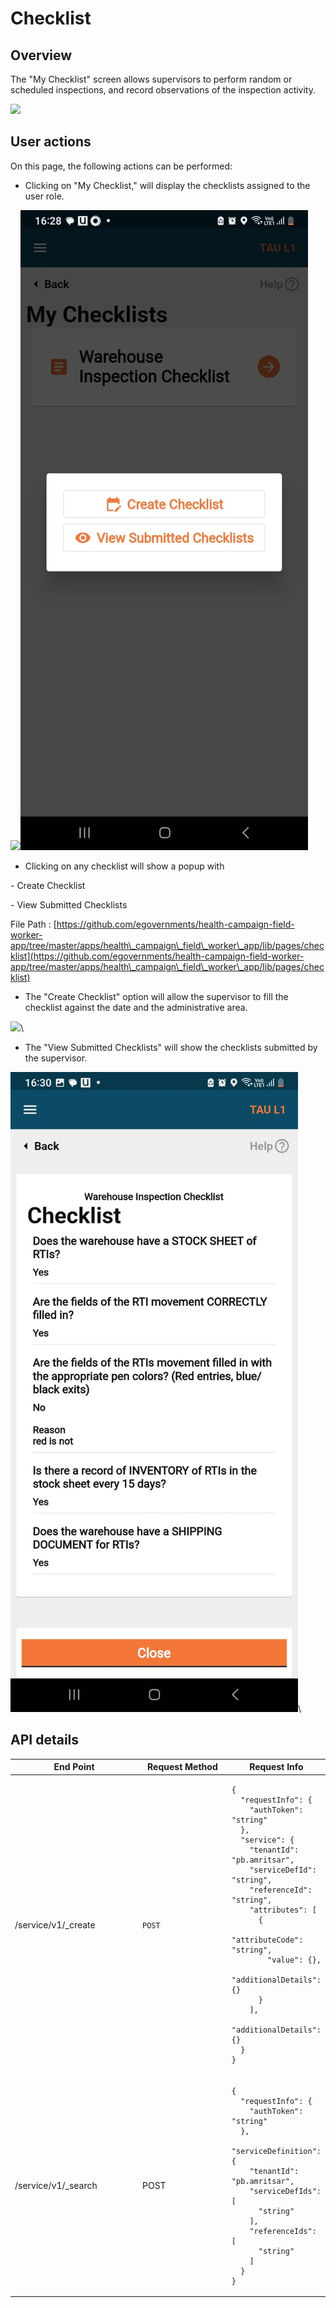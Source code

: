 # Checklist

## Overview

The "My Checklist" screen allows supervisors to perform random or scheduled inspections, and record observations of the inspection activity.

![](https://lh5.googleusercontent.com/qtKMdKMut8JY6VYnkBSKw4Visepz15wf-y-Ij2foOM9IrrODwIPj74g5VS8s-pl7E-ZDHWJgesqDhr4onPBNf7JVuPM2xfwRibQcYm7Xgeq9O0Hq-p0AeT4awt6ZTw5vzNE7i5bWYJlZ1Ux4ue3jbpw)

## User actions

On this page, the following actions can be performed:

* Clicking on "My Checklist," will display the checklists assigned to the user role.

![](https://lh3.googleusercontent.com/\_y963QR2vmvgdJKq7fFeLuGSdi2-oJJhNpRicQZaS7iR0ILsJd4afTRYUTkJoUVFdsBIti6z4hMaIIWEV03U8m60MWSrpFB\_2Bx47YitftvZx4\_I9aDYLZLPlVNqLjT-696hzQEmS8R-wrIvJzfbprQ)![](<../../../../.gitbook/assets/image (21).png>)

* Clicking on any checklist will show a popup with

&#x20;    \- Create Checklist

&#x20;    \- View Submitted Checklists&#x20;

File Path : [https://github.com/egovernments/health-campaign-field-worker-app/tree/master/apps/health\_campaign\_field\_worker\_app/lib/pages/checklist](https://github.com/egovernments/health-campaign-field-worker-app/tree/master/apps/health\_campaign\_field\_worker\_app/lib/pages/checklist)

* The "Create Checklist" option will allow the supervisor to fill the checklist against the date and the administrative area.

![](https://lh6.googleusercontent.com/wYAR7sY3g4U\_prDFvzNiW1J7dd6cEpsGgDcutW4io154s3th\_knEzp0XTtG\_iAaY\_Aq7lNMUf3KEktfXq9CgtSPi5CnBMHIkfAht8yJM6tFWjVwbI6xTUFOck1Ebo175erG2GZSMPy2xZGQ2s8Axujc)\


* The "View Submitted Checklists" will show the checklists submitted by the supervisor.

![](<../../../../.gitbook/assets/image (18).png>)\


## **API details**

<table><thead><tr><th width="206.33333333333334">End Point</th><th width="149">Request Method</th><th>Request Info</th></tr></thead><tbody><tr><td>/service/v1/_create</td><td><code>POST</code></td><td><pre class="language-json"><code class="lang-json">{
  "requestInfo": {
    "authToken": "string"
  },
  "service": {
    "tenantId": "pb.amritsar",
    "serviceDefId": "string",
    "referenceId": "string",
    "attributes": [
      {
        "attributeCode": "string",
        "value": {},
        "additionalDetails": {}
      }
    ],
    "additionalDetails": {}
  }
}
</code></pre></td></tr><tr><td>/service/v1/_search</td><td>POST</td><td><pre class="language-json"><code class="lang-json">{
  "requestInfo": {
    "authToken": "string"
  },
  "serviceDefinition": {
    "tenantId": "pb.amritsar",
    "serviceDefIds": [
      "string"
    ],
    "referenceIds": [
      "string"
    ]
  }
}
</code></pre></td></tr></tbody></table>

